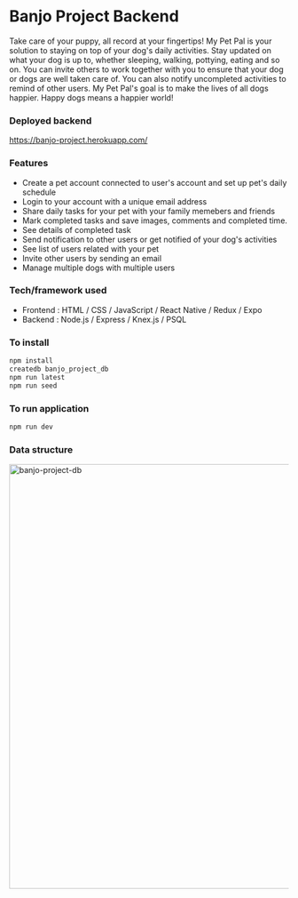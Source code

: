 # Banjo Project Backend

Take care of your puppy, all record at your fingertips!
My Pet Pal is your solution to staying on top of your dog's daily activities.
Stay updated on what your dog is up to, whether sleeping, walking, pottying, eating and so on. You can invite others to work together with you to ensure that your dog or dogs are well taken care of. You can also notify uncompleted activities to remind of other users. 
My Pet Pal's goal is to make the lives of all dogs happier. Happy dogs means a happier world!

### Deployed backend
https://banjo-project.herokuapp.com/

### Features

* Create a pet account connected to user's account and set up pet's daily schedule
* Login to your account with a unique email address
* Share daily tasks for your pet with your family memebers and friends
* Mark completed tasks and save images, comments and completed time.
* See details of completed task
* Send notification to other users or get notified of your dog's activities
* See list of users related with your pet 
* Invite other users by sending an email
* Manage multiple dogs with multiple users

### Tech/framework used

* Frontend : HTML / CSS / JavaScript / React Native / Redux / Expo 
* Backend : Node.js / Express / Knex.js / PSQL

### To install

```bash
npm install
createdb banjo_project_db
npm run latest
npm run seed

```

### To run application

```bash
npm run dev
```


### Data structure

<img width="764" alt="banjo-project-db" src="https://user-images.githubusercontent.com/41387357/53446636-48416b00-39c8-11e9-9b18-f0e70076931c.png">

